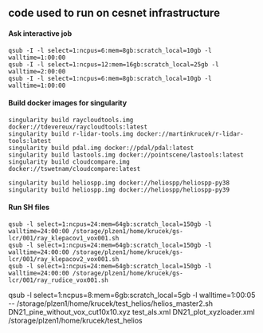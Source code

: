 ## code used to run on cesnet infrastructure

#### Ask interactive job
```
qsub -I -l select=1:ncpus=6:mem=8gb:scratch_local=10gb -l walltime=1:00:00
qsub -I -l select=1:ncpus=12:mem=16gb:scratch_local=25gb -l walltime=2:00:00
qsub -I -l select=1:ncpus=6:mem=8gb:scratch_local=10gb -l walltime=1:00:00

```

#### Build docker images for singularity
```
singularity build raycloudtools.img docker://tdevereux/raycloudtools:latest
singularity build r-lidar-tools.img docker://martinkrucek/r-lidar-tools:latest
singularity build pdal.img docker://pdal/pdal:latest
singularity build lastools.img docker://pointscene/lastools:latest
singularity build cloudcompare.img docker://tswetnam/cloudcompare:latest

singularity build heliospp.img docker://heliospp/heliospp-py38
singularity build heliospp.img docker://heliospp/heliospp-py39
```

#### Run SH files
```
qsub -l select=1:ncpus=24:mem=64gb:scratch_local=150gb -l walltime=24:00:00 /storage/plzen1/home/krucek/gs-lcr/001/ray_klepacov1_vox001.sh
qsub -l select=1:ncpus=24:mem=64gb:scratch_local=150gb -l walltime=24:00:00 /storage/plzen1/home/krucek/gs-lcr/001/ray_klepacov2_vox001.sh
qsub -l select=1:ncpus=24:mem=64gb:scratch_local=150gb -l walltime=24:00:00 /storage/plzen1/home/krucek/gs-lcr/001/ray_rudice_vox001.sh
```




qsub -l select=1:ncpus=8:mem=6gb:scratch_local=5gb -l walltime=1:00:05 -- /storage/plzen1/home/krucek/test_helios/helios_master2.sh DN21_pine_without_vox_cut10x10.xyz test_als.xml DN21_plot_xyzloader.xml /storage/plzen1/home/krucek/test_helios

